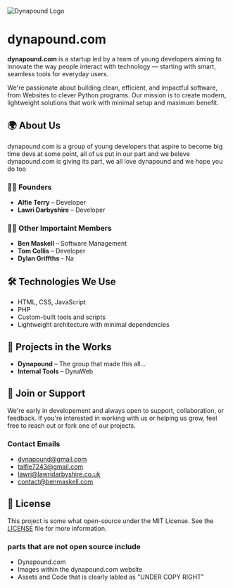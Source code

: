 
![Dynapound Logo](https://assets.dynapound.com/assets/images/readme-head-large.png)


# dynapound.com

**dynapound.com** is a startup led by a team of young developers aiming to innovate the way people interact with technology — starting with smart, seamless tools for everyday users.

We're passionate about building clean, efficient, and impactful software, from Websites to clever Python programs. Our mission is to create modern, lightweight solutions that work with minimal setup and maximum benefit.

## 🌍 About Us

dynapound.com is a group of young developers that aspire to become big time devs at some point, all of us put in our part and we beleve dynapound.com is giving its part, we all love dynapound and we hope you do too

### 👨‍💻 Founders

- **Alfie Terry** – Developer
- **Lawri Darbyshire** – Developer

### 👨‍💻 Other Importaint Members
- **Ben Maskell** – Software Management
- **Tom Collis** – Developer
- **Dylan Griffths** - Na


## 🛠️ Technologies We Use

- HTML, CSS, JavaScript
- PHP
- Custom-built tools and scripts
- Lightweight architecture with minimal dependencies

## 🚧 Projects in the Works

- **Dynapound** – The group that made this all...
- **Internal Tools** – DynaWeb

## 🤝 Join or Support

We're early in developement and always open to support, collaboration, or feedback. If you're interested in working with us or helping us grow, feel free to reach out or fork one of our projects.

### Contact Emails
- dynapound@gmail.com
- talfie7243@gmail.com
- lawri@lawridarbyshire.co.uk
- contact@benmaskell.com


## 📄 License

This project is some what open-source under the MIT License. See the [LICENSE](LICENSE) file for more information.

### parts that are not open source include

- Dynapound.com
- Images within the dynapound.com  website
- Assets and Code that is clearly labled as "UNDER COPY RIGHT"
